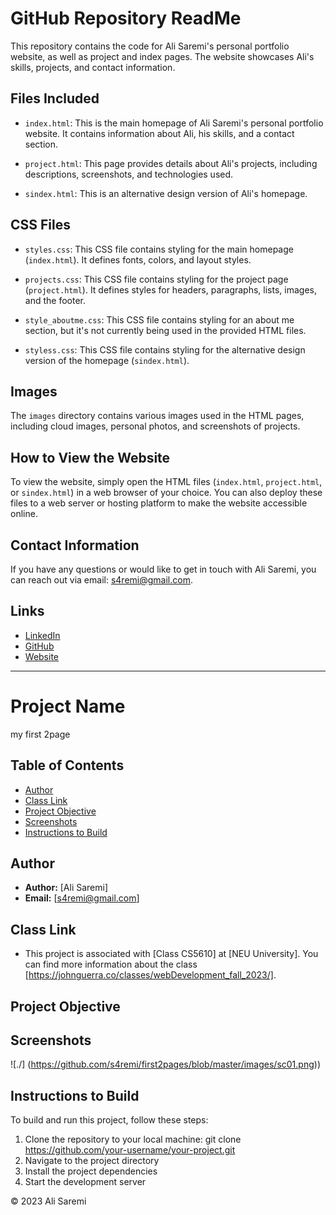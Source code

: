 # GitHub Repository ReadMe

This repository contains the code for Ali Saremi's personal portfolio website, as well as project and index pages. The website showcases Ali's skills, projects, and contact information.

## Files Included

- `index.html`: This is the main homepage of Ali Saremi's personal portfolio website. It contains information about Ali, his skills, and a contact section.

- `project.html`: This page provides details about Ali's projects, including descriptions, screenshots, and technologies used.

- `sindex.html`: This is an alternative design version of Ali's homepage.

## CSS Files

- `styles.css`: This CSS file contains styling for the main homepage (`index.html`). It defines fonts, colors, and layout styles.

- `projects.css`: This CSS file contains styling for the project page (`project.html`). It defines styles for headers, paragraphs, lists, images, and the footer.

- `style_aboutme.css`: This CSS file contains styling for an about me section, but it's not currently being used in the provided HTML files.

- `styless.css`: This CSS file contains styling for the alternative design version of the homepage (`sindex.html`).

## Images

The `images` directory contains various images used in the HTML pages, including cloud images, personal photos, and screenshots of projects.

## How to View the Website

To view the website, simply open the HTML files (`index.html`, `project.html`, or `sindex.html`) in a web browser of your choice. You can also deploy these files to a web server or hosting platform to make the website accessible online.

## Contact Information

If you have any questions or would like to get in touch with Ali Saremi, you can reach out via email: [s4remi@gmail.com](mailto:s4remi@gmail.com).

## Links

- [LinkedIn](https://www.linkedin.com/in/s4remi/)
- [GitHub](https://github.com/s4remi)
- [Website](https://s4remi.github.io/first2pages/)

---
# Project Name

my first 2page

## Table of Contents

- [Author](#author)
- [Class Link](#class-link)
- [Project Objective](#project-objective)
- [Screenshots](#screenshots)
- [Instructions to Build](#instructions-to-build)

## Author

- **Author:** [Ali Saremi]
- **Email:** [s4remi@gmail.com]

## Class Link

- This project is associated with [Class CS5610] at [NEU University]. You can find more information about the class [https://johnguerra.co/classes/webDevelopment_fall_2023/].

## Project Objective


## Screenshots

![./]
(https://github.com/s4remi/first2pages/blob/master/images/sc01.png)) 


## Instructions to Build

To build and run this project, follow these steps:

1. Clone the repository to your local machine:
git clone https://github.com/your-username/your-project.git
2. Navigate to the project directory
3. Install the project dependencies
4. Start the development server

&copy; 2023 Ali Saremi
